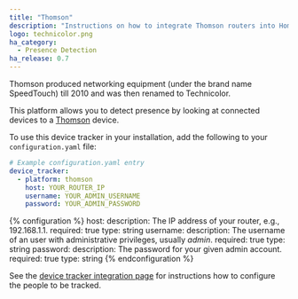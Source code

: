 ```yaml
---
title: "Thomson"
description: "Instructions on how to integrate Thomson routers into Home Assistant."
logo: technicolor.png
ha_category:
  - Presence Detection
ha_release: 0.7
---
```



Thomson produced networking equipment (under the brand name SpeedTouch) till 2010 and was then renamed to Technicolor.

This platform allows you to detect presence by looking at connected devices to a [Thomson](https://www.technicolor.com/) device.

To use this device tracker in your installation, add the following to your `configuration.yaml` file:

```yaml
# Example configuration.yaml entry
device_tracker:
  - platform: thomson
    host: YOUR_ROUTER_IP
    username: YOUR_ADMIN_USERNAME
    password: YOUR_ADMIN_PASSWORD
```

{% configuration %}
host:
  description: The IP address of your router, e.g., 192.168.1.1.
  required: true
  type: string
username:
  description: The username of an user with administrative privileges, usually *admin*.
  required: true
  type: string
password:
  description: The password for your given admin account.
  required: true
  type: string
{% endconfiguration %}

See the [device tracker integration page](/integrations/device_tracker/) for instructions how to configure the people to be tracked.
